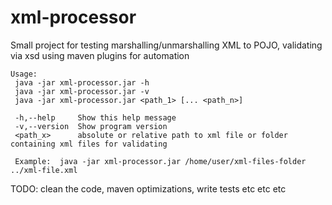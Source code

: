 # xml-processor
Small project for testing marshalling/unmarshalling XML to POJO, validating via xsd using maven plugins for automation

```
Usage:
 java -jar xml-processor.jar -h
 java -jar xml-processor.jar -v
 java -jar xml-processor.jar <path_1> [... <path_n>]

 -h,--help     Show this help message
 -v,--version  Show program version
 <path_x>      absolute or relative path to xml file or folder containing xml files for validating

 Example:  java -jar xml-processor.jar /home/user/xml-files-folder ../xml-file.xml
```

TODO: clean the code, maven optimizations, write tests etc etc etc